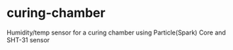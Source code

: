 # curing-chamber
Humidity/temp sensor for a curing chamber using Particle(Spark) Core and SHT-31 sensor
